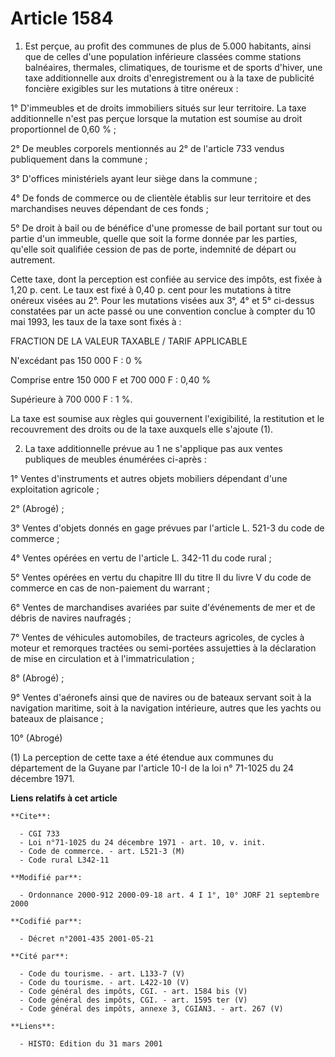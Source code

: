 # Article 1584

1. Est perçue, au profit des communes de plus de 5.000 habitants, ainsi que de celles d'une population inférieure classées
comme stations balnéaires, thermales, climatiques, de tourisme et de sports d'hiver, une taxe additionnelle aux droits
d'enregistrement ou à la taxe de publicité foncière exigibles sur les mutations à titre onéreux :

1° D'immeubles et de droits immobiliers situés sur leur territoire. La taxe additionnelle n'est pas perçue lorsque la
mutation est soumise au droit proportionnel de 0,60 % ;

2° De meubles corporels mentionnés au 2° de l'article 733 vendus publiquement dans la commune ;

3° D'offices ministériels ayant leur siège dans la commune ;

4° De fonds de commerce ou de clientèle établis sur leur territoire et des marchandises neuves dépendant de ces fonds ;

5° De droit à bail ou de bénéfice d'une promesse de bail portant sur tout ou partie d'un immeuble, quelle que soit la forme
donnée par les parties, qu'elle soit qualifiée cession de pas de porte, indemnité de départ ou autrement.

Cette taxe, dont la perception est confiée au service des impôts, est fixée à 1,20 p. cent. Le taux est fixé à 0,40 p. cent
pour les mutations à titre onéreux visées au 2°. Pour les mutations visées aux 3°, 4° et 5° ci-dessus constatées par un acte
passé ou une convention conclue à compter du 10 mai 1993, les taux de la taxe sont fixés à :

FRACTION DE LA VALEUR TAXABLE / TARIF APPLICABLE

N'excédant pas 150 000 F : 0 %

Comprise entre 150 000 F et 700 000 F : 0,40 %

Supérieure à 700 000 F : 1 %.

La taxe est soumise aux règles qui gouvernent l'exigibilité, la restitution et le recouvrement des droits ou de la taxe
auxquels elle s'ajoute (1).

2. La taxe additionnelle prévue au 1 ne s'applique pas aux ventes publiques de meubles énumérées ci-après :

1° Ventes d'instruments et autres objets mobiliers dépendant d'une exploitation agricole ;

2° (Abrogé) ;

3° Ventes d'objets donnés en gage prévues par l'article L. 521-3 du code de commerce ;

4° Ventes opérées en vertu de l'article L. 342-11 du code rural ;

5° Ventes opérées en vertu du chapitre III du titre II du livre V du code de commerce en cas de non-paiement du warrant ;

6° Ventes de marchandises avariées par suite d'événements de mer et de débris de navires naufragés ;

7° Ventes de véhicules automobiles, de tracteurs agricoles, de cycles à moteur et remorques tractées ou semi-portées
assujetties à la déclaration de mise en circulation et à l'immatriculation ;

8° (Abrogé) ;

9° Ventes d'aéronefs ainsi que de navires ou de bateaux servant soit à la navigation maritime, soit à la navigation
intérieure, autres que les yachts ou bateaux de plaisance ;

10° (Abrogé)

(1) La perception de cette taxe a été étendue aux communes du département de la Guyane par l'article 10-I de la loi n°
71-1025 du 24 décembre 1971.

**Liens relatifs à cet article**

	**Cite**:

	  - CGI 733
	  - Loi n°71-1025 du 24 décembre 1971 - art. 10, v. init.
	  - Code de commerce. - art. L521-3 (M)
	  - Code rural L342-11

	**Modifié par**:

	  - Ordonnance 2000-912 2000-09-18 art. 4 I 1°, 10° JORF 21 septembre 2000

	**Codifié par**:

	  - Décret n°2001-435 2001-05-21

	**Cité par**:

	  - Code du tourisme. - art. L133-7 (V)
	  - Code du tourisme. - art. L422-10 (V)
	  - Code général des impôts, CGI. - art. 1584 bis (V)
	  - Code général des impôts, CGI. - art. 1595 ter (V)
	  - Code général des impôts, annexe 3, CGIAN3. - art. 267 (V)

	**Liens**:

	  - HISTO: Edition du 31 mars 2001
